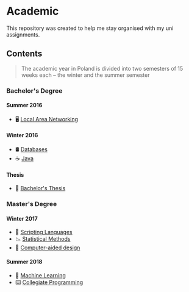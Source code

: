 # Academic

This repository was created to help me stay organised with my uni assignments.

## Contents

> The academic year in Poland is divided into two semesters of 15 weeks each – the winter and the summer semester

### Bachelor's Degree
#### Summer 2016
- 🖥 [Local Area Networking](local-area-networking-summer-2016/)

#### Winter 2016
- 🛢 [Databases](databases-winter-2016/)
- ☕️ [Java](java-winter-2016/)

#### Thesis
- 📜 [Bachelor's Thesis](bachelors-thesis/)

### Master's Degree
#### Winter 2017
- 🐍 [Scripting Languages](scripting-languages-winter-2017)
- 📉 [Statistical Methods](statistical-methods-winter-2017)
- 🎨 [Computer-aided design](computer-aided-design-winter-2017)

#### Summer 2018
- 🧠 [Machine Learning](machine-learning-summer-2018)
- ⌨️  [Collegiate Programming](collegiate-programming-summer-2018)
